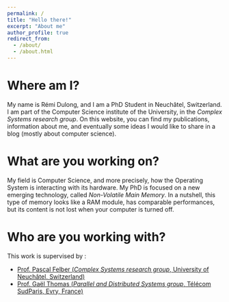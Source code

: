 ```yaml
---
permalink: /
title: "Hello there!"
excerpt: "About me"
author_profile: true
redirect_from: 
  - /about/
  - /about.html
---
```




Where am I?
======

My name is Rémi Dulong, and I am a PhD Student in Neuchâtel, Switzerland. I am part of the Computer Science institute of the University, in the *Complex Systems research group*. 
On this website, you can find my publications, information about me, and eventually some ideas I would like to share in a blog (mostly about computer science).

What are you working on?
=======

My field is Computer Science, and more precisely, how the Operating System is interacting with its hardware. My PhD is focused on a new emerging technology, called *Non-Volatile Main Memory*. 
In a nutshell, this type of memory looks like a RAM module, has comparable performances, but its content is not lost when your computer is turned off.

Who are you working with?
======

This work is supervised by :

- [Prof. Pascal Felber (*Complex Systems research group*, University of Neuchâtel, Switzerland)](http://members.unine.ch/pascal.felber/index.html) 
- [Prof. Gaël Thomas (*Parallel and Distributed Systems group*, Télécom SudParis, Evry, France)](http://www-public.imtbs-tsp.eu/~thomas_g/)

